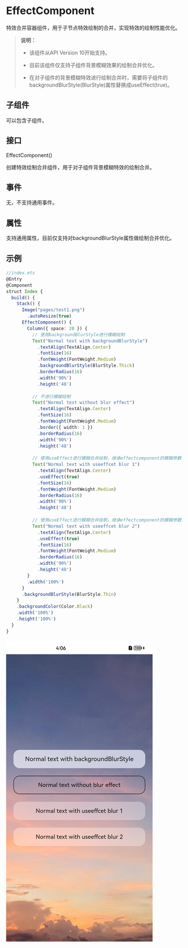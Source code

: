 # EffectComponent

特效合并容器组件，用于子节点特效绘制的合并，实现特效的绘制性能优化。

>  **说明：**
>
> - 该组件从API Version 10开始支持。
>
> - 目前该组件仅支持子组件背景模糊效果的绘制合并优化。
>
> - 在对子组件的背景模糊特效进行绘制合并时，需要将子组件的backgroundBlurStyle(BlurStyle)属性替换成useEffect(true)。


## 子组件

可以包含子组件。


## 接口

EffectComponent()

创建特效绘制合并组件，用于对子组件背景模糊特效的绘制合并。

## 事件

无，不支持通用事件。

## 属性

支持通用属性，目前仅支持对backgroundBlurStyle属性做绘制合并优化。

## 示例

```ts
//index.ets
@Entry
@Component
struct Index {
  build() {
    Stack() {
      Image("pages/test1.png")
        .autoResize(true)
      EffectComponent() {
        Column({ space: 20 }) {
		  // 使用backgroundBlurStyle进行模糊绘制
          Text("Normal text with backgroundBlurStyle")
            .textAlign(TextAlign.Center)
            .fontSize(16)
            .fontWeight(FontWeight.Medium)
            .backgroundBlurStyle(BlurStyle.Thick)
            .borderRadius(16)
            .width('90%')
            .height('48')

          // 不进行模糊绘制
          Text("Normal text without blur effect")
            .textAlign(TextAlign.Center)
            .fontSize(16)
            .fontWeight(FontWeight.Medium)
            .border({ width: 1 })
            .borderRadius(16)
            .width('90%')
            .height('48')

          // 使用useEffect进行模糊合并绘制，继承effectcomponent的模糊参数
          Text("Normal text with useeffcet blur 1")
            .textAlign(TextAlign.Center)
            .useEffect(true)
            .fontSize(16)
            .fontWeight(FontWeight.Medium)
            .borderRadius(16)
            .width('90%')
            .height('48')

          // 使用useEffect进行模糊合并绘制，继承effectcomponent的模糊参数
          Text("Normal text with useeffcet blur 2")
            .textAlign(TextAlign.Center)
            .useEffect(true)
            .fontSize(16)
            .fontWeight(FontWeight.Medium)
            .borderRadius(16)
            .width('90%')
            .height('48')
        }
        .width('100%')
      }
      .backgroundBlurStyle(BlurStyle.Thin)
    }
    .backgroundColor(Color.Black)
    .width('100%')
    .height('100%')
  }
}
```

![zh-cn_image_effectcomponent](figures/zh-cn_image_effectcomponent.png)